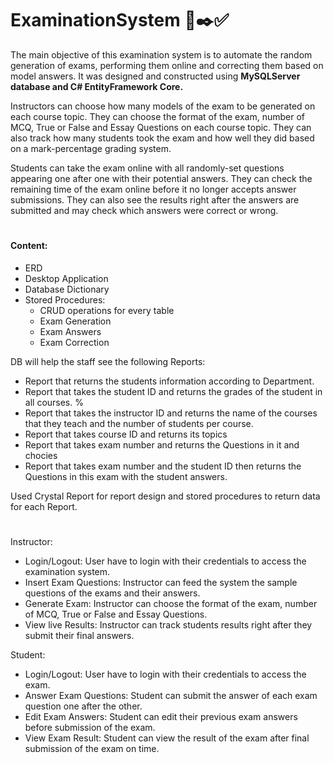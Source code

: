 # ExaminationSystem 📃✒️✅

The main objective of this examination system is to automate the random generation of exams, performing them online and correcting them based on model answers.
It was designed and constructed using **MySQLServer database and C# EntityFramework Core.**


Instructors can choose how many models of the exam to be generated on each course topic.
They can choose the format of the exam, number of MCQ, True or False and Essay Questions on each course topic.
They can also track how many students took the exam and how well they did based on a mark-percentage grading system.


Students can take the exam online with all randomly-set questions appearing one after one with their potential answers.
They can check the remaining time of the exam online before it no longer accepts answer submissions.
They can also see the results right after the answers are submitted and may check which answers were correct or wrong.

# 

#### Content:
*	ERD
*	Desktop Application
*	Database Dictionary
*	Stored Procedures:  
    -	CRUD operations for every table
    -	Exam Generation
    -	Exam Answers 
    -	Exam Correction

DB will help the staff see the following Reports:
*	Report that returns the students information according to Department.
*	Report that takes the student ID and returns the grades of the student in all courses. %
*	Report that takes the instructor ID and returns the name of the courses that they teach and the number of students per course.
*	Report that takes course ID and returns its topics  
*	Report that takes exam number and returns the Questions in it and chocies
*	Report that takes exam number and the student ID then returns the Questions in this exam with the student answers. 

Used Crystal Report for report design and stored procedures to return data for each Report.
  
#

Instructor:

* Login/Logout: User have to login with their credentials to access the examination system.
* Insert Exam Questions: Instructor can feed the system the sample questions of the exams and their answers.
* Generate Exam: Instructor can choose the format of the exam, number of MCQ, True or False and Essay Questions.
* View live Results: Instructor can track students results right after they submit their final answers.

Student:

* Login/Logout: User have to login with their credentials to access the exam.
* Answer Exam Questions: Student can submit the answer of each exam question one after the other.
* Edit Exam Answers: Student can edit their previous exam answers before submission of the exam.
* View Exam Result: Student can view the result of the exam after final submission of the exam on time.

